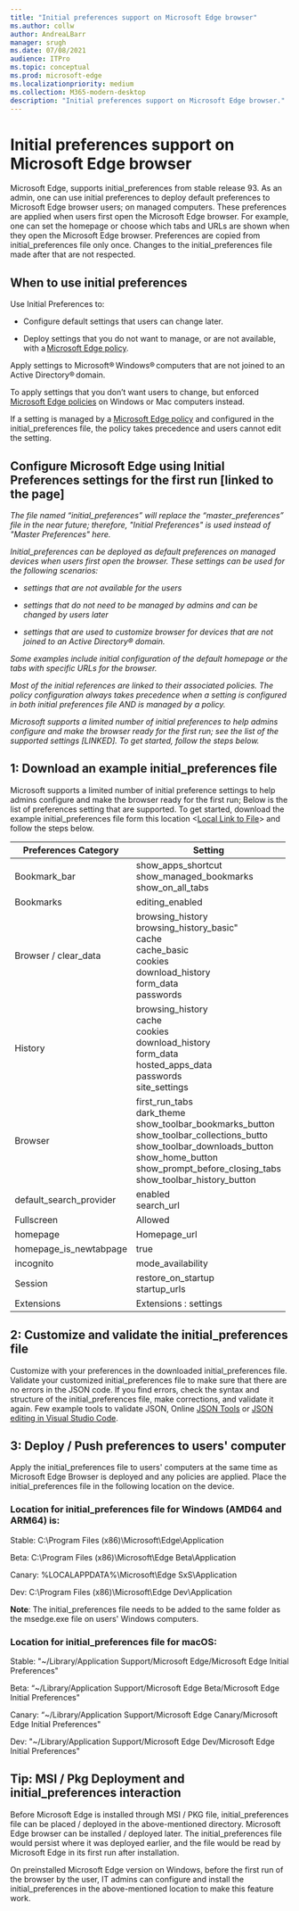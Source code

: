 ```yaml
---
title: "Initial preferences support on Microsoft Edge browser"
ms.author: collw
author: AndreaLBarr
manager: srugh
ms.date: 07/08/2021
audience: ITPro
ms.topic: conceptual
ms.prod: microsoft-edge
ms.localizationpriority: medium
ms.collection: M365-modern-desktop
description: "Initial preferences support on Microsoft Edge browser."
---
```


# Initial preferences support on Microsoft Edge browser

Microsoft Edge, supports initial_preferences from stable release 93. As an admin, one can use initial preferences to deploy default preferences to Microsoft Edge browser users; on managed computers. These preferences are applied when users first open the Microsoft Edge browser. For example, one can set the homepage or choose which tabs and URLs are shown when they open the Microsoft Edge browser. Preferences are copied from initial_preferences file only once. Changes to the initial_preferences file made after that are not respected.  

## When to use initial preferences

Use Initial Preferences to:  

- Configure default settings that users can change later.

- Deploy settings that you do not want to manage, or are not available, with a [Microsoft Edge policy](/deployedge/microsoft-edge-policies).

Apply settings to Microsoft® Windows® computers that are not joined to an Active Directory® domain.

To apply settings that you don’t want users to change, but enforced [Microsoft Edge policies](/deployedge/microsoft-edge-policies) on Windows or Mac computers instead.

If a setting is managed by a [Microsoft Edge policy](/deployedge/microsoft-edge-policies) and configured in the initial_preferences file, the policy takes precedence and users cannot edit the setting.

## Configure Microsoft Edge using Initial Preferences settings for the first run [linked to the page]

*The file named “initial_preferences” will replace the “master_preferences” file in the near future; therefore, "Initial Preferences" is used instead of "Master Preferences" here.*

*Initial_preferences can be deployed as default preferences on managed devices when users first open the browser. These settings can be used for the following scenarios:*  

- *settings that are not available for the users*

- *settings that do not need to be managed by admins and can be changed by users later*

- *settings that are used to customize browser for devices that are not joined to an Active Directory® domain.*

*Some examples include initial configuration of the default homepage or the tabs with specific URLs for the browser.*

*Most of the initial references are linked to their associated policies. The policy configuration always takes precedence when a setting is configured in both initial preferences file AND is managed by a policy.*

*Microsoft supports a limited number of initial preferences to help admins configure and make the browser ready for the first run; see the list of the supported settings [LINKED].  To get started, follow the steps below.*

## 1: Download an example initial_preferences file

Microsoft supports a limited number of initial preference settings to help admins configure and make the browser ready for the first run; Below is the list of preferences setting that are supported. To get started, download the example initial_preferences file form this location <[Local Link to File](https://microsoft.sharepoint.com/teams/Edge/Documents/Forms/AllItems.aspx?id=%2Fteams%2FEdge%2FDocuments%2FEnterprise%2Fpolicy%5Ftemplates%2FMaster%20Preferences%20Demo%2Finitial%5Fpreferences&parent=%2Fteams%2FEdge%2FDocuments%2FEnterprise%2Fpolicy%5Ftemplates%2FMaster%20Preferences%20Demo&p=true&originalPath=aHR0cHM6Ly9taWNyb3NvZnQuc2hhcmVwb2ludC5jb20vOnU6L3QvRWRnZS9FV1IxWms0VFdWUkN1Sm1tUWs3eXBzSUJRRkJhWkt5aW5OLTJnMTR1ZU1oRGpBP3J0aW1lPVBJSzJjRjFDMlVn)> and follow the steps below.

| Preferences Category | Setting |
| - | - |
| Bookmark_bar | show_apps_shortcut<br>show_managed_bookmarks<br>show_on_all_tabs |
| Bookmarks | editing_enabled |
| Browser / clear_data | browsing_history<br>browsing_history_basic"<br>cache<br>cache_basic<br>cookies<br>download_history<br>form_data<br>passwords |
| History | browsing_history<br>cache<br>cookies<br>download_history<br>form_data<br>hosted_apps_data<br>passwords<br>site_settings |
| Browser | first_run_tabs<br>dark_theme<br>show_toolbar_bookmarks_button<br>show_toolbar_collections_butto<br>show_toolbar_downloads_button<br>show_home_button<br>show_prompt_before_closing_tabs<br>show_toolbar_history_button |
| default_search_provider | enabled<br>search_url |
| Fullscreen | Allowed |
| homepage | Homepage_url |
| homepage_is_newtabpage | true |
| incognito | mode_availability |
| Session | restore_on_startup<br>startup_urls 
| Extensions | Extensions : settings |

## 2: Customize and validate the initial_preferences file

Customize with your preferences in the downloaded initial_preferences file.  Validate your customized initial_preferences file to make sure that there are no errors in the JSON code. If you find errors, check the syntax and structure of the initial_preferences file, make corrections, and validate it again. Few example tools to validate JSON, Online [JSON Tools](https://jsonformatter.org/) or [JSON editing in Visual Studio Code](https://code.visualstudio.com/docs/languages/json).

## 3: Deploy / Push preferences to users' computer

Apply the initial_preferences file to users' computers at the same time as Microsoft Edge Browser is deployed and any policies are applied. Place the initial_preferences file in the following location on the device.

### Location for initial_preferences file for Windows (AMD64 and ARM64) is:

Stable: C:\Program Files (x86)\Microsoft\Edge\Application

Beta: C:\Program Files (x86)\Microsoft\Edge Beta\Application

Canary: %LOCALAPPDATA%\Microsoft\Edge SxS\Application

Dev: C:\Program Files (x86)\Microsoft\Edge Dev\Application

**Note**: The initial_preferences file needs to be added to the same folder as the msedge.exe file on users' Windows computers.  

### Location for initial_preferences file for macOS:

Stable: "~/Library/Application Support/Microsoft Edge/Microsoft Edge Initial Preferences"

Beta: “~/Library/Application Support/Microsoft Edge Beta/Microsoft Edge Initial Preferences"

Canary: “~/Library/Application Support/Microsoft Edge Canary/Microsoft Edge Initial Preferences"

Dev: "~/Library/Application Support/Microsoft Edge Dev/Microsoft Edge Initial Preferences"

## Tip: MSI / Pkg Deployment and initial_preferences interaction

Before Microsoft Edge is installed through MSI / PKG file, initial_preferences file can be placed / deployed in the above-mentioned directory.
Microsoft Edge browser can be installed / deployed later. The initial_preferences file would persist where it was deployed earlier, and the file would be read by Microsoft Edge in its first run after installation.

On preinstalled Microsoft Edge version on Windows, before the first run of the browser by the user, IT admins can configure and install the initial_preferences in the above-mentioned location to make this feature work.

 